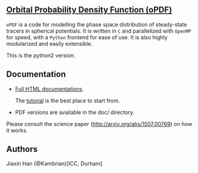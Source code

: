 ## [Orbital Probability Density Function (oPDF)](http://kambrian.github.io/oPDF)
`oPDF` is a code for modelling the phase space distribution of steady-state tracers in spherical potentials. It is written in `C` and parallelized with `OpenMP` for speed, with a `Python` frontend for ease of use. It is also highly modularized and easily extensible.

This is the python2 version.

## Documentation

- [Full HTML documentations](http://kambrian.github.io/oPDF/doc). 

  The [tutorial](http://kambrian.github.io/oPDF/doc/tutorial) is the best place to start from. 

- PDF versions are available in the doc/ directory.

Please consult the science paper (http://arxiv.org/abs/1507.00769) on how it works. 

## Authors
Jiaxin Han (@Kambrian)[ICC, Durham]
